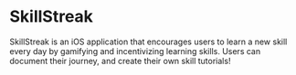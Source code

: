 # SkillStreak
SkillStreak is an iOS application that encourages users to learn a new skill every day by gamifying and incentivizing learning skills. Users can document their journey, and create their own skill tutorials!
